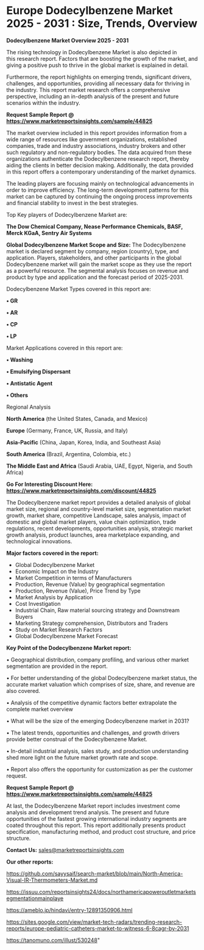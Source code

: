 # Europe Dodecylbenzene Market 2025 - 2031 : Size, Trends, Overview

<Strong> Dodecylbenzene Market Overview 2025 - 2031</strong>

The rising technology in Dodecylbenzene Market is also depicted in this research report. Factors that are boosting the growth of the market, and giving a positive push to thrive in the global market is explained in detail.

Furthermore, the report highlights on emerging trends, significant drivers, challenges, and opportunities, providing all necessary data for thriving in the industry. This report market research offers a comprehensive perspective, including an in-depth analysis of the present and future scenarios within the industry.

<strong>Request Sample Report @ <a href=https://www.marketreportsinsights.com/sample/44825>https://www.marketreportsinsights.com/sample/44825</a></strong>

The market overview included in this report provides information from a wide range of resources like government organizations, established companies, trade and industry associations, industry brokers and other such regulatory and non-regulatory bodies. The data acquired from these organizations authenticate the Dodecylbenzene research report, thereby aiding the clients in better decision making. Additionally, the data provided in this report offers a contemporary understanding of the market dynamics.

The leading players are focusing mainly on technological advancements in order to improve efficiency. The long-term development patterns for this market can be captured by continuing the ongoing process improvements and financial stability to invest in the best strategies.

Top Key players of Dodecylbenzene Market are:

<strong>The Dow Chemical Company, Nease Performance Chemicals, BASF, Merck KGaA, Sentry Air Systems</strong>

<strong><b>Global Dodecylbenzene Market Scope and Size:</b></strong>
The Dodecylbenzene market is declared segment by company, region (country), type, and application. Players, stakeholders, and other participants in the global Dodecylbenzene market will gain the market scope as they use the report as a powerful resource. The segmental analysis focuses on revenue and product by type and application and the forecast period of 2025-2031.

Dodecylbenzene Market Types covered in this report are:

<strong>•  GR

•  AR

•  CP

•  LP</strong>

Market Applications covered in this report are:

<strong>•  Washing

•  Emulsifying Dispersant

•  Antistatic Agent

•  Others</strong> 

Regional Analysis

<strong>North America</strong> (the United States, Canada, and Mexico)

<strong>Europe</strong> (Germany, France, UK, Russia, and Italy)

<strong>Asia-Pacific</strong> (China, Japan, Korea, India, and Southeast Asia)

<strong>South America</strong> (Brazil, Argentina, Colombia, etc.)

<strong>The Middle East and Africa</strong> (Saudi Arabia, UAE, Egypt, Nigeria, and South Africa)

<strong>Go For Interesting Discount Here: <a href=https://www.marketreportsinsights.com/discount/44825>https://www.marketreportsinsights.com/discount/44825</a></strong>

The Dodecylbenzene market report provides a detailed analysis of global market size, regional and country-level market size, segmentation market growth, market share, competitive Landscape, sales analysis, impact of domestic and global market players, value chain optimization, trade regulations, recent developments, opportunities analysis, strategic market growth analysis, product launches, area marketplace expanding, and technological innovations.

<strong><b>Major factors covered in the report:</b></strong>
<ul>
  <li>Global Dodecylbenzene Market </li>
  <li>Economic Impact on the Industry</li>
  <li>Market Competition in terms of Manufacturers</li>
  <li>Production, Revenue (Value) by geographical segmentation</li>
  <li>Production, Revenue (Value), Price Trend by Type</li>
  <li>Market Analysis by Application</li>
  <li>Cost Investigation</li>
  <li>Industrial Chain, Raw material sourcing strategy and Downstream Buyers</li>
  <li>Marketing Strategy comprehension, Distributors and Traders</li>
  <li>Study on Market Research Factors</li>
  <li>Global Dodecylbenzene Market Forecast</li>
</ul>

<strong><b>Key Point of the Dodecylbenzene Market report:</b></strong>

• Geographical distribution, company profiling, and various other market segmentation are provided in the report.

• For better understanding of the global Dodecylbenzene market status, the accurate market valuation which comprises of size, share, and revenue are also covered.

• Analysis of the competitive dynamic factors better extrapolate the complete market overview

• What will be the size of the emerging Dodecylbenzene market in 2031?

• The latest trends, opportunities and challenges, and growth drivers provide better construal of the Dodecylbenzene Market.

• In-detail industrial analysis, sales study, and production understanding shed more light on the future market growth rate and scope.

• Report also offers the opportunity for customization as per the customer request.

<strong>Request Sample Report @ <a href=https://www.marketreportsinsights.com/sample/44825>https://www.marketreportsinsights.com/sample/44825</a></strong>

At last, the Dodecylbenzene Market report includes investment come analysis and development trend analysis. The present and future opportunities of the fastest growing international industry segments are coated throughout this report. This report additionally presents product specification, manufacturing method, and product cost structure, and price structure.

<strong>Contact Us:</strong>
sales@marketreportsinsights.com

<strong>Our other reports:</strong>

<a href=https://github.com/sayysaif/search-market/blob/main/North-America-Visual-IR-Thermometers-Market.md>https://github.com/sayysaif/search-market/blob/main/North-America-Visual-IR-Thermometers-Market.md</a>

<a href=https://issuu.com/reportsinsights24/docs/northamericapoweroutletmarketsegmentationmainplaye>https://issuu.com/reportsinsights24/docs/northamericapoweroutletmarketsegmentationmainplaye</a>

<a href=https://ameblo.jp/hindavi/entry-12891350906.html>https://ameblo.jp/hindavi/entry-12891350906.html</a>

<a href=https://sites.google.com/view/market-tech-radars/trending-research-reports/europe-pediatric-catheters-market-to-witness-6-8cagr-by-2031>https://sites.google.com/view/market-tech-radars/trending-research-reports/europe-pediatric-catheters-market-to-witness-6-8cagr-by-2031</a>

<a href=https://tanomuno.com/illust/530248>https://tanomuno.com/illust/530248</a>"
